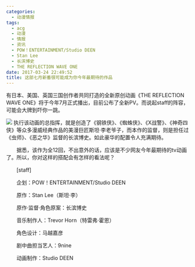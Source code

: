 ```yaml
---
categories:
  - 动漫情报
tags:
  - acg
  - 动漫
  - 情报
  - 资讯
  - POW！ENTERTAINMENT/Studio DEEN
  - Stan Lee
  - 长滨博史
  - THE REFLECTION WAVE ONE
date: 2017-03-24 22:49:52
title: 这部七月新番很可能成为你今年最期待的作品
---
```

有日本、美国、英国三国创作者共同打造的全新原创动画《THE REFLECTION WAVE ONE》将于今年7月正式播出，目前公布了全新PV。而说起staff的阵容，可能会大牌到吓你一跳。
<!-- more -->
![](http://n.sinaimg.cn/comic/transform/20170324/Z5Ii-fyctevp7259722.jpg)
执行该动画的总指挥，就是创造了《钢铁侠》、《蜘蛛侠》、《X战警》、《神奇四侠》等众多漫威经典作品的美漫巨匠斯坦·李老爷子，而本作的监督，则是担任过《虫师》、《恶之华》监督的长滨博史。如此豪华的配置令人充满期待。

　　据悉，该作为全12回，不出意外的话，应该是不少网友今年最期待的tv动画了。所以，你对这样的搭配会有怎样的看法呢？

　　[staff] 

　　企划：POW！ENTERTAINMENT/Studio DEEN

　　原作：Stan Lee（斯坦·李）

　　原作·监督·角色原案：长滨博史

　　音乐制作人：Trevor Horn（特雷弗·霍恩）

　　角色设计：马越嘉彦

　　剧中曲担当艺人：9nine

　　动画制作：Studio DEEN